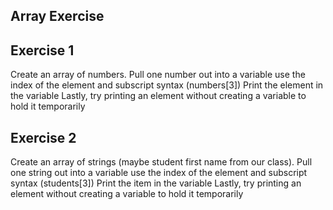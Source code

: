 ## Array Exercise

## Exercise 1
Create an array of numbers.
Pull one number out into a variable 
    use the index of the element and subscript syntax (numbers[3]) 
Print the element in the variable
Lastly, try printing an element without creating a variable to hold it temporarily

## Exercise 2
Create an array of strings (maybe student first name from our class).
Pull one string out into a variable
use the index of the element and subscript syntax (students[3])
Print the item in the variable
Lastly, try printing an element without creating a variable to hold it temporarily
